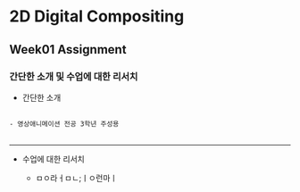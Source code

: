 # 2D Digital Compositing
## Week01 Assignment
### 간단한 소개 및 수업에 대한 리서치
* 간단한 소개
<pre>
<code>
- 영상애니메이션 전공 3학년 주성용
</code>
</pre>

* * *
* 수업에 대한 리서치

    - ㅁㅇ라ㅓㅁㄴ;ㅣㅇ런마ㅣ
